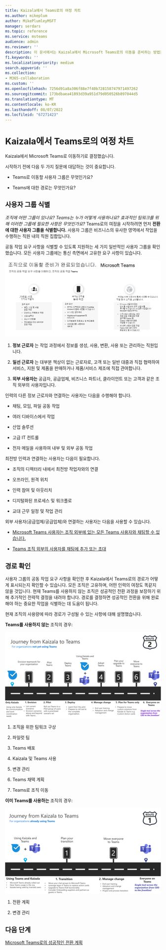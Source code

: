 ```yaml
---
title: Kaizala에서 Teams로의 여정 차트
ms.author: mikeplum
author: MikePlumleyMSFT
manager: serdars
ms.topic: reference
ms.service: msteams
audience: admin
ms.reviewer: ''
description: 이 문서에서는 Kaizala에서 Microsoft Teams로의 이동을 준비하는 방법을 설명합니다.
f1.keywords: ''
ms.localizationpriority: medium
search.appverid: ''
ms.collection:
- M365-collaboration
ms.custom: ''
ms.openlocfilehash: 7256d91a8a306f88e7f40b728158747971497262
ms.sourcegitcommit: 173bdbaea41893d39a951d79d050526b897044d5
ms.translationtype: MT
ms.contentlocale: ko-KR
ms.lasthandoff: 08/07/2022
ms.locfileid: "67271423"
---
```

# <a name="charting-your-kaizala-to-teams-journey"></a>Kaizala에서 Teams로의 여정 차트

Kaizala에서 Microsoft Teams로 이동하기로 결정했습니다.

시작하기 전에 다음 두 가지 질문에 대답하는 것이 중요합니다.

- Teams로 이동할 사용자 그룹은 무엇인가요?  

- Teams에 대한 경로는 무엇인가요?

## <a name="identify-user-groups"></a>사용자 그룹 식별

*조직에 어떤 그룹이 있나요? Teams는 누가 어떻게 사용하나요? 효과적인 팀워크를 위해 이러한 그룹에 필요한 사항은 무엇인가요?* Teams로의 여정을 시작하려면 먼저 **전환에 대한 사용자 그룹을 식별합니다.**  사용자 그룹은 비즈니스의 유사한 영역에서 작업을 수행하는 직원 내의 직원 집합입니다. 

공동 작업 요구 사항을 식별할 수 있도록 지원하는 세 가지 일반적인 사용자 그룹을 확인했습니다. 모든 사용자 그룹에는 통신 측면에서 고유한 요구 사항이 있습니다. 

![전환을 위한 사용자 그룹 차트](media/kaizala-user-groups.png)

 1. **정보 근로자** 는 작업 과정에서 정보를 생성, 사용, 변환, 사용 또는 관리하는 직원입니다.

 2. **일선 근로자** 는 대부분 책상이 없는 근로자로, 고객 또는 일반 대중과 직접 협력하여 서비스, 지원 및 제품을 판매하거나 제품/서비스 제조에 직접 관여합니다.

 3. **외부 사용자는** 공급자, 공급업체, 비즈니스 파트너, 클라이언트 또는 고객과 같은 조직 외부의 사용자입니다.

인력의 다른 정보 근로자와 연결하는 사용자는 다음을 수행해야 합니다.

- 채팅, 모임, 파일 공동 작업

- 여러 디바이스에서 작업

- 산업 솔루션

- 고급 IT 컨트롤
  
- 전자 메일을 사용하여 내부 및 외부 공동 작업

최전방 인력과 연결하는 사용자는 다음이 필요합니다.

- 조직의 디렉터리 내에서 최전방 작업자와의 연결

- 오프라인, 원격 위치

- 인력 참여 및 아웃리치

- 디지털화된 프로세스 및 워크플로

- 교대 근무 일정 및 작업 관리

외부 사용자(공급업체/공급업체)와 연결하는 사용자는 다음을 사용할 수 있습니다.

- [Microsoft Teams 사용자는 조직 외부에 있는 모든 Teams 사용자와 채팅할 수 있습니다.](https://techcommunity.microsoft.com/t5/microsoft-teams-blog/microsoft-teams-users-can-now-chat-with-any-teams-user-outside/ba-p/3070832)

- [Teams 조직 외부의 사용자를 채팅에 추가 또는 초대](https://support.microsoft.com/en-us/office/add-or-invite-people-outside-your-teams-org-to-a-chat-6897ab47-9f60-4db6-8b95-18599714fe57)

## <a name="determine-your-path"></a>경로 확인

사용자 그룹의 공동 작업 요구 사항을 확인한 후 Kaizala에서 Teams로의 경로가 어떻게 표시되는지 확인할 수 있습니다. 모든 조직은 고유하며, 어떤 인력의 여정도 똑같지 않을 것입니다. 현재 Teams를 사용하지 않는 조직은 성공적인 전환 과정을 보장하기 위해 추가적인 전략적 결정을 내려야 합니다. 경로를 결정하면 성공적인 전환을 위해 완료해야 하는 중요한 작업을 식별하는 데 도움이 됩니다.

현재 조직의 사용량에 따라 경로가 구성될 수 있는 사항에 대해 설명했습니다.  

**Teams를 사용하지 않는** 조직의 경우:

![현재 Teams를 사용하지 않는 조직의 경로](media/kaizala-not-using-teams.png)

 1. 조직을 위한 팀워크 구상

 2. 파일럿 팀
  
 3. Teams 배포
  
 4. Kaizala 및 Teams 사용
  
 5. 변경 관리

 6. Teams 채택 계획

 7. Teams로 조직 이동

**이미 Teams를 사용하는** 조직의 경우:

![현재 Teams를 사용하는 조직의 경로](media/kaizala-using-teams.png)

 1. 전환 계획

 2. 변경 관리

## <a name="next-steps"></a>다음 단계

<a name="ControlSyncThroughput"> </a>

[Microsoft Teams로의 성공적인 전환 계획](/MicrosoftTeams/plan-your-move-kaizala)
